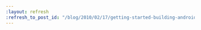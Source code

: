 ```yaml
---
:layout: refresh
:refresh_to_post_id: "/blog/2010/02/17/getting-started-building-android-apps-with-hudson"
---
```

